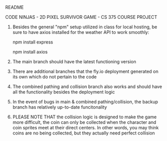 README

CODE NINJAS - 2D PIXEL SURVIVOR GAME - CS 375 COURSE PROJECT

1. Besides the general "npm" setup utilized in class for local hosting, be sure to have
axios installed for the weather API to work smoothly:

      npm install express

      npm install axios

3. The main branch should have the latest functioning version

4. There are additional branches that the fly.io deployment generated on its own which do not pertain to the code

5. The combined pathing and collision branch also works and should have all the functionality besides the deployment logic

6. In the event of bugs in main & combined pathing/collision, the backup branch has relatively up-to-date funcitonality

7. PLEASE NOTE THAT the collision logic is designed to make the game more difficult, the coin can only be collected when the character
   and coin sprites meet at their direct centers. In other words, you may think coins are no being collected, but they actually need perfect collision

   
